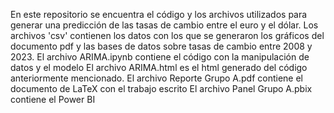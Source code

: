 En este repositorio se encuentra el código y los archivos utilizados para generar una predicción de las tasas de cambio entre el euro y el dólar. 
Los archivos 'csv' contienen los datos con los que se generaron los gráficos del documento pdf y las bases de datos sobre tasas de cambio entre 2008 y 2023.
El archivo ARIMA.ipynb contiene el código con la manipulación de datos y el modelo
El archivo ARIMA.html es el html generado del código anteriormente mencionado. 
El archivo Reporte Grupo A.pdf contiene el documento de LaTeX con el trabajo escrito
El archivo Panel Grupo A.pbix contiene el Power BI
